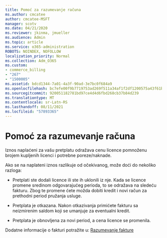 ```yaml
---
title: Pomoć za razumevanje računa
ms.author: cmcatee
author: cmcatee-MSFT
manager: scotv
ms.date: 04/21/2020
ms.reviewer: jkinma, jmueller
ms.audience: Admin
ms.topic: article
ms.service: o365-administration
ROBOTS: NOINDEX, NOFOLLOW
localization_priority: Normal
ms.collection: Adm_O365
ms.custom:
- commerce_billing
- "267"
- "1500005"
ms.assetid: bdcd1344-7a01-4a3f-90ad-3e7bc0f684a9
ms.openlocfilehash: bc7efe00f9b7719753ad269f511a34af1f2df1200575a43f61b916a2a735ae12
ms.sourcegitcommit: 920051182781bd97ce4d4d6fbd268cb37b84d239
ms.translationtype: MT
ms.contentlocale: sr-Latn-RS
ms.lasthandoff: 08/11/2021
ms.locfileid: "57893365"
---
```

# <a name="help-understanding-your-bill"></a>Pomoć za razumevanje računa

Iznos naplaćeni za vašu pretplatu odražava cenu licence pomnoženu brojem kupljenih licenci i potrebne poreze/naknade.
  
Ako se na naplateni iznos razlikuje od očekivanog, može doći do nekoliko razloga:
  
- Pretplati ste dodali licence ili ste ih uklonili iz nje. Kada se licence promene sredinom odgovarajućeg perioda, to se odražava na sledeću fakturu. Zbog te promene ćete možda dobiti kredit i novi račun za prethodni period pružanja usluge.

- Pretplata je otkazana. Nakon otkazivanja primićete fakturu sa neizmirenim saldom koji se umanjuje za eventualni kredit.

- Pretplata je obnovljena za novi period, a cena licence se promenila.

Dodatne informacije o fakturi potražite u: [Razumevanje fakture](https://docs.microsoft.com/microsoft-365/commerce/billing-and-payments/understand-your-invoice2)